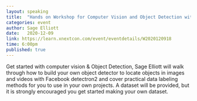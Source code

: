 ```yaml
---
layout: speaking
title:  "Hands on Workshop for Computer Vision and Object Detection with AI Camp"
categories: event
author: Sage Elliott
date:   2020-12-09
link: https://learn.xnextcon.com/event/eventdetails/W2020120918
time: 6:00pm
published: true
---
```


Get started with computer vision & Object Detection, Sage Elliott will walk through how to build your own object detector to locate objects in images and videos with Facebook detectron2 and cover practical data labeling methods for you to use in your own projects.
A dataset will be provided, but it is strongly encouraged you get started making your own dataset. 